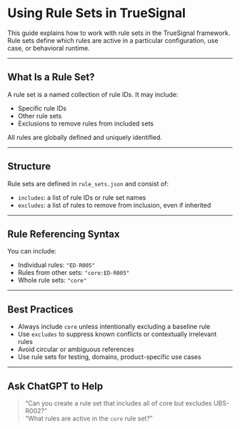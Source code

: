 # Using Rule Sets in TrueSignal

This guide explains how to work with rule sets in the TrueSignal framework. Rule sets define which rules are active in a particular configuration, use case, or behavioral runtime.

---

## What Is a Rule Set?

A rule set is a named collection of rule IDs. It may include:
- Specific rule IDs
- Other rule sets
- Exclusions to remove rules from included sets

All rules are globally defined and uniquely identified.

---

## Structure

Rule sets are defined in `rule_sets.json` and consist of:
- `includes`: a list of rule IDs or rule set names
- `excludes`: a list of rules to remove from inclusion, even if inherited

---

## Rule Referencing Syntax

You can include:
- Individual rules: `"ED-R005"`
- Rules from other sets: `"core:ED-R005"`
- Whole rule sets: `"core"`

---

## Best Practices

- Always include `core` unless intentionally excluding a baseline rule
- Use `excludes` to suppress known conflicts or contextually irrelevant rules
- Avoid circular or ambiguous references
- Use rule sets for testing, domains, product-specific use cases

---

## Ask ChatGPT to Help

> “Can you create a rule set that includes all of core but excludes UBS-R002?”  
> “What rules are active in the `core` rule set?”

